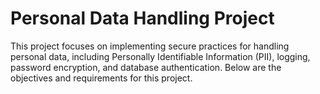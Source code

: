 # Personal Data Handling Project

This project focuses on implementing secure practices for handling personal data, including Personally Identifiable Information (PII), logging, password encryption, and database authentication. Below are the objectives and requirements for this project.
